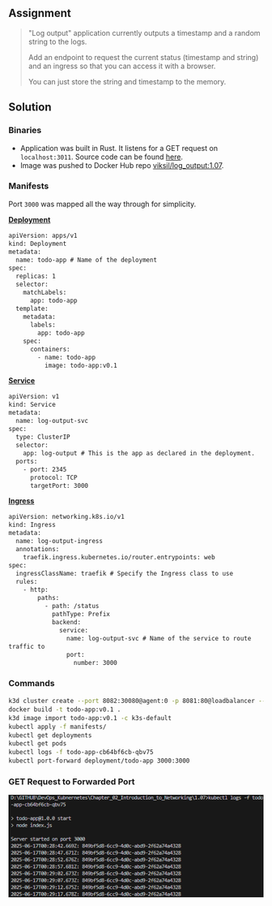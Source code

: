 ## Assignment

> 
> "Log output" application currently outputs a timestamp and a random string to the logs.
> 
> Add an endpoint to request the current status (timestamp and string) and an ingress so that you can access it with a browser.
> 
> You can just store the string and timestamp to the memory.

## Solution

### Binaries

- Application was built in Rust.  It listens for a GET request on `localhost:3011`. Source code can be found [here](https://github.com/VikSil/DevOps_with_Kubernetes/tree/trunk/Part1/Exercise_1.07/app).
- Image was pushed to Docker Hub repo [viksil/log_output:1.07](https://hub.docker.com/r/viksil/log_output/tags?name=1.07).

### Manifests

Port `3000` was mapped all the way through for simplicity.

[**Deployment**](https://github.com/bachthyaglx/devops_kubernetes/tree/main/Chapter_02_Introduction_to_Networking/1.07/manifests/deployment.yaml)

```
apiVersion: apps/v1
kind: Deployment
metadata:
  name: todo-app # Name of the deployment
spec:
  replicas: 1
  selector:
    matchLabels:
      app: todo-app
  template:
    metadata:
      labels:
        app: todo-app
    spec:
      containers:
        - name: todo-app
          image: todo-app:v0.1
```

[**Service**](https://github.com/bachthyaglx/devops_kubernetes/tree/main/Chapter_02_Introduction_to_Networking/1.07/manifests/service.yaml)

```
apiVersion: v1
kind: Service
metadata:
  name: log-output-svc
spec:
  type: ClusterIP
  selector:
    app: log-output # This is the app as declared in the deployment.
  ports:
    - port: 2345
      protocol: TCP
      targetPort: 3000
```

[**Ingress**](https://github.com/VikSil/DevOps_with_Kubernetes/tree/trunk/Part1/Exercise_1.07/manifests/Ingress.yaml)

```
apiVersion: networking.k8s.io/v1
kind: Ingress
metadata:
  name: log-output-ingress
  annotations:
    traefik.ingress.kubernetes.io/router.entrypoints: web
spec:
  ingressClassName: traefik # Specify the Ingress class to use
  rules:
    - http:
        paths:
          - path: /status
            pathType: Prefix
            backend:
              service:
                name: log-output-svc # Name of the service to route traffic to
                port:
                  number: 3000
```

### Commands

```bash
k3d cluster create --port 8082:30080@agent:0 -p 8081:80@loadbalancer --agents 2
docker build -t todo-app:v0.1 .
k3d image import todo-app:v0.1 -c k3s-default
kubectl apply -f manifests/
kubectl get deployments
kubectl get pods
kubectl logs -f todo-app-cb64bf6cb-qbv75
kubectl port-forward deployment/todo-app 3000:3000
```

### GET Request to Forwarded Port

![alt text](image.png)